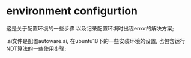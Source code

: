 # environment configurtion
这是关于配置环境的一些步骤 以及记录配置环境时出现error的解决方案;

.ai文件是配置autoware.ai, 在ubuntu18下的一些安装环境的设置, 也包含运行NDT算法的一些使用步骤;
